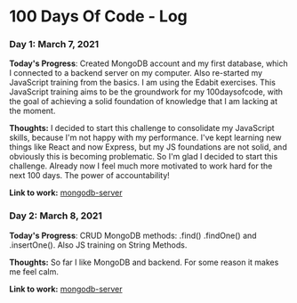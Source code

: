 # 100 Days Of Code - Log

### Day 1: March 7, 2021

**Today's Progress**: Created MongoDB account and my first database, which I connected to a backend server on my computer. Also re-started my JavaScript training from the basics. I am using the Edabit exercises. This JavaScript training aims to be the groundwork for my 100daysofcode, with the goal of achieving a solid foundation of knowledge that I am lacking at the moment.

**Thoughts:** I decided to start this challenge to consolidate my JavaScript skills, because I'm not happy with my performance. I've kept learning new things like React and now Express, but my JS foundations are not solid, and obviously this is becoming problematic. So I'm glad I decided to start this challenge. Already now I feel much more motivated to work hard for the next 100 days. The power of accountability!

**Link to work:** [mongodb-server](https://github.com/laurapacis/mongodb-server/commit/7857f29ee8ab844c88faae83e628f4c83cfa35db)

### Day 2: March 8, 2021

**Today's Progress**: CRUD MongoDB methods: .find() .findOne() and .insertOne(). Also JS training on String Methods.

**Thoughts:** So far I like MongoDB and backend. For some reason it makes me feel calm.

**Link to work:** [mongodb-server](https://github.com/laurapacis/mongodb-server/commit/32b3655fb67ddc303efa378dc68d9acf7ba8be69)
